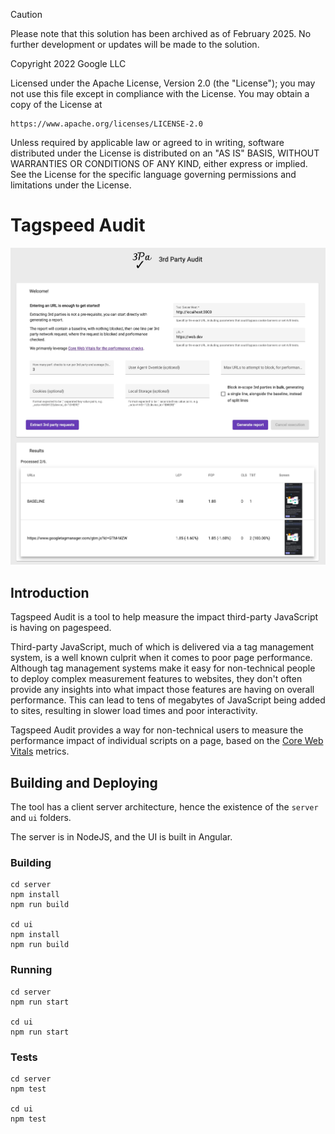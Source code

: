 > [!CAUTION]
> Please note that this solution has been archived as of February 2025. 
> No further development or updates will be made to the solution.

Copyright 2022 Google LLC

Licensed under the Apache License, Version 2.0 (the "License");
you may not use this file except in compliance with the License.
You may obtain a copy of the License at

    https://www.apache.org/licenses/LICENSE-2.0

Unless required by applicable law or agreed to in writing, software
distributed under the License is distributed on an "AS IS" BASIS,
WITHOUT WARRANTIES OR CONDITIONS OF ANY KIND, either express or implied.
See the License for the specific language governing permissions and
limitations under the License.

# Tagspeed Audit

![Screen](docs/analysis.jpg)

## Introduction
Tagspeed Audit is a tool to help measure the impact third-party JavaScript is
having on pagespeed.

Third-party JavaScript, much of which is delivered via a tag management system,
is a well known culprit when it comes to poor page performance. Although tag
management systems make it easy for non-technical people to deploy complex
measurement features to websites, they don't often provide any insights into
what impact those features are having on overall performance. This can lead to
tens of megabytes of JavaScript being added to sites, resulting in slower
load times and poor interactivity. 

Tagspeed Audit provides a way for non-technical users to measure the performance
impact of individual scripts on a page, based on the [Core Web
Vitals](https://web.dev/vitals/) metrics. 

## Building and Deploying

The tool has a client server architecture, hence the existence of the `server` and `ui` folders.

The server is in NodeJS, and the UI is built in Angular.

### Building
```
cd server
npm install
npm run build

cd ui
npm install
npm run build
```

### Running 
```
cd server
npm run start

cd ui
npm run start
```

### Tests 
```
cd server
npm test

cd ui
npm test
```
 
